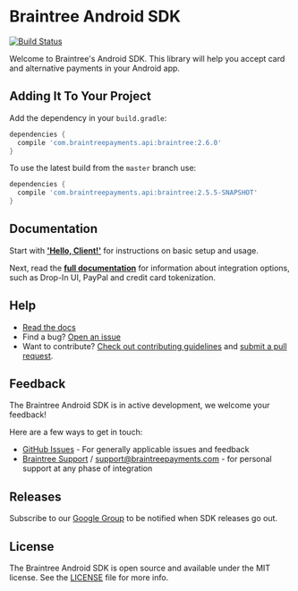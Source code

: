 # Braintree Android SDK

[![Build Status](https://travis-ci.org/braintree/braintree_android.svg?branch=master)](https://travis-ci.org/braintree/braintree_android)

Welcome to Braintree's Android SDK. This library will help you accept card and alternative payments in your Android app.

## Adding It To Your Project

Add the dependency in your `build.gradle`:

```groovy
dependencies {
  compile 'com.braintreepayments.api:braintree:2.6.0'
}
```

To use the latest build from the `master` branch use:

```groovy
dependencies {
  compile 'com.braintreepayments.api:braintree:2.5.5-SNAPSHOT'
}
```

## Documentation

Start with [**'Hello, Client!'**](https://developers.braintreepayments.com/start/hello-client/android/v2) for instructions on basic setup and usage.

Next, read the [**full documentation**](https://developers.braintreepayments.com/guides/overview) for information about integration options, such as Drop-In UI, PayPal and credit card tokenization.

## Help

* [Read the docs](https://developers.braintreepayments.com/guides/overview)
* Find a bug? [Open an issue](https://github.com/braintree/braintree_android/issues)
* Want to contribute? [Check out contributing guidelines](CONTRIBUTING.md) and [submit a pull request](https://help.github.com/articles/creating-a-pull-request).

## Feedback

The Braintree Android SDK is in active development, we welcome your feedback!

Here are a few ways to get in touch:

* [GitHub Issues](https://github.com/braintree/braintree_android/issues) - For generally applicable issues and feedback
* [Braintree Support](https://articles.braintreepayments.com/) / [support@braintreepayments.com](mailto:support@braintreepayments.com) -
for personal support at any phase of integration

## Releases

Subscribe to our [Google Group](https://groups.google.com/forum/#!forum/braintree-sdk-announce) to
be notified when SDK releases go out.

## License

The Braintree Android SDK is open source and available under the MIT license. See the [LICENSE](LICENSE) file for more info.
